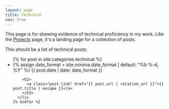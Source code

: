 ```yaml
---
layout: page
title: Technical
nav: true
---
```


This page is for showing evidence of technical proficiency in my work. Like the [Projects](projects.html) page, it's a landing page for a collection of posts.

This should be a list of technical posts:
<ul class="post-list">
    {% for post in site.categories.technical %}
      <li>
        {% assign date_format = site.minima.date_format | default: "%b %-d, %Y" %}
        <span class="post-meta">{{ post.date | date: date_format }}</span>

        <h2>
          <a class="post-link" href="{{ post.url | relative_url }}">{{ post.title | escape }}</a>
        </h2>
      </li>
    {% endfor %}
  </ul>